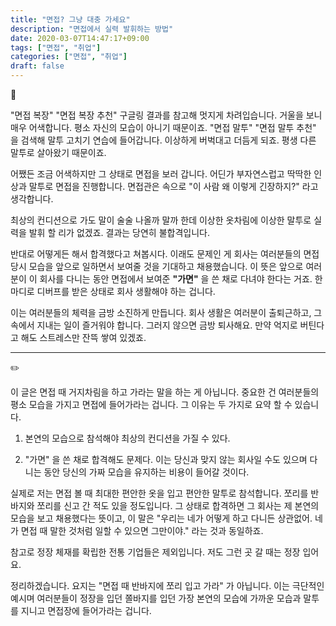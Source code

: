 ```yaml
---
title: "면접? 그냥 대충 가세요"
description: "면접에서 실력 발휘하는 방법"
date: 2020-03-07T14:47:17+09:00
tags: ["면접", "취업"]
categories: ["면접", "취업"]
draft: false
---
```


📆

"면접 복장" "면접 복장 추천" 구글링 결과를 참고해 멋지게 차려입습니다. 거울을 보니 매우 어색합니다. 평소 자신의 모습이 아니기 때문이죠. "면접 말투" "면접 말투 추천" 을 검색해 말투 고치기 연습에 들어갑니다. 이상하게 버벅대고 더듬게 되죠. 평생 다른 말투로 살아왔기 때문이죠.

어쨌든 조금 어색하지만 그 상태로 면접을 보러 갑니다. 어딘가 부자연스럽고 딱딱한 인상과 말투로 면접을 진행합니다. 면접관은 속으로 "이 사람 왜 이렇게 긴장하지?" 라고 생각합니다.

최상의 컨디션으로 가도 말이 술술 나올까 말까 한데 이상한 옷차림에 이상한 말투로 실력을 발휘 할 리가 없겠죠. 결과는 당연히 불합격입니다.

반대로 어떻게든 해서 합격했다고 쳐봅시다. 이래도 문제인 게 회사는 여러분들의 면접 당시 모습을 앞으로 일하면서 보여줄 것을 기대하고 채용했습니다. 이 뜻은 앞으로 여러분이 이 회사를 다니는 동안 면접에서 보여준 **"가면"** 을 쓴 채로 다녀야 한다는 거죠. 한 마디로 디버프를 받은 상태로 회사 생활해야 하는 겁니다.

이는 여러분들의 체력을 금방 소진하게 만듭니다. 회사 생활은 여러분이 출퇴근하고, 그 속에서 지내는 일이 즐거워야 합니다. 그러지 않으면 금방 퇴사해요. 만약 억지로 버틴다고 해도 스트레스만 잔뜩 쌓여 있겠죠.

---

✏️

이 글은 면접 때 거지차림을 하고 가라는 말을 하는 게 아닙니다. 중요한 건 여러분들의 평소 모습을 가지고 면접에 들어가라는 겁니다. 그 이유는 두 가지로 요약 할 수 있습니다.

1. 본연의 모습으로 참석해야 최상의 컨디션을 가질 수 있다.

2. "가면" 을 쓴 채로 합격해도 문제다. 이는 당신과 맞지 않는 회사일 수도 있으며 다니는 동안 당신의 가짜 모습을 유지하는 비용이 들어갈 것이다.

실제로 저는 면접 볼 때 최대한 편안한 옷을 입고 편안한 말투로 참석합니다. 쪼리를 반바지와 쪼리를 신고 간 적도 있을 정도입니다. 그 상태로 합격하면 그 회사는 제 본연의 모습을 보고 채용했다는 뜻이고, 이 말은 "우리는 네가 어떻게 하고 다니든 상관없어. 네가 면접 때 말한 것처럼 일할 수 있으면 그만이야." 라는 것과 동일하죠.

참고로 정장 체재를 확립한 전통 기업들은 제외입니다. 저도 그런 곳 갈 때는 정장 입어요.

정리하겠습니다. 요지는 "면접 때 반바지에 쪼리 입고 가라" 가 아닙니다. 이는 극단적인 예시며 여러분들이 정장을 입던 쫄바지를 입던 가장 본연의 모습에 가까운 모습과 말투를 지니고 면접장에 들어가라는 겁니다.
